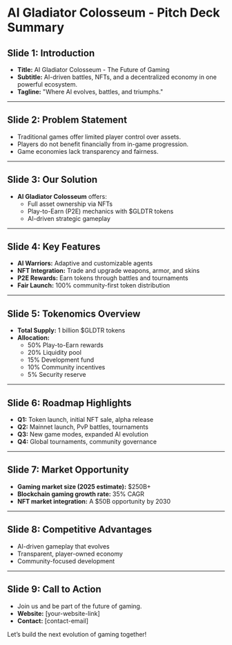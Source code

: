 # AI Gladiator Colosseum - Pitch Deck Summary

## Slide 1: Introduction
- **Title:** AI Gladiator Colosseum - The Future of Gaming
- **Subtitle:** AI-driven battles, NFTs, and a decentralized economy in one powerful ecosystem.
- **Tagline:** "Where AI evolves, battles, and triumphs."

---

## Slide 2: Problem Statement
- Traditional games offer limited player control over assets.
- Players do not benefit financially from in-game progression.
- Game economies lack transparency and fairness.

---

## Slide 3: Our Solution
- **AI Gladiator Colosseum** offers:
  - Full asset ownership via NFTs
  - Play-to-Earn (P2E) mechanics with $GLDTR tokens
  - AI-driven strategic gameplay

---

## Slide 4: Key Features
- **AI Warriors:** Adaptive and customizable agents
- **NFT Integration:** Trade and upgrade weapons, armor, and skins
- **P2E Rewards:** Earn tokens through battles and tournaments
- **Fair Launch:** 100% community-first token distribution

---

## Slide 5: Tokenomics Overview
- **Total Supply:** 1 billion $GLDTR tokens
- **Allocation:**
  - 50% Play-to-Earn rewards
  - 20% Liquidity pool
  - 15% Development fund
  - 10% Community incentives
  - 5% Security reserve

---

## Slide 6: Roadmap Highlights
- **Q1:** Token launch, initial NFT sale, alpha release
- **Q2:** Mainnet launch, PvP battles, tournaments
- **Q3:** New game modes, expanded AI evolution
- **Q4:** Global tournaments, community governance

---

## Slide 7: Market Opportunity
- **Gaming market size (2025 estimate):** $250B+
- **Blockchain gaming growth rate:** 35% CAGR
- **NFT market integration:** A $50B opportunity by 2030

---

## Slide 8: Competitive Advantages
- AI-driven gameplay that evolves
- Transparent, player-owned economy
- Community-focused development

---

## Slide 9: Call to Action
- Join us and be part of the future of gaming.
- **Website:** [your-website-link]
- **Contact:** [contact-email]

Let’s build the next evolution of gaming together!
